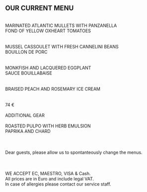 ## OUR CURRENT MENU
<br/>
MARINATED ATLANTIC MULLETS WITH PANZANELLA <br>
FOND OF YELLOW OXHEART TOMATOES <br>
<br>
<br>
MUSSEL CASSOULET WITH FRESH CANNELINI BEANS <br>
BOUILLON DE PORC<br>
<br>
<br>
MONKFISH AND LACQUERED EGGPLANT <br>
SAUCE BOUILLABAISE <br>
<br>
<br>
BRAISED PEACH AND ROSEMARY ICE CREAM <br>
<br>
<br>
74 €
<br>
<br>
ADDITIONAL GEAR <br>
<br>
ROASTED PULPO WITH HERB EMULSION <br>
PAPRIKA AND CHARD <br>
<br/>
 <br/>
<br/>
Dear guests, please allow us to spontanteously change the menus.<br/>
<br/>
 <br/>
<br/>
WE ACCEPT EC, MAESTRO, VISA & Cash.<br/>
All prices are in Euro and include legal VAT.<br/>
In case of allergies please contact our service staff.<br/>
